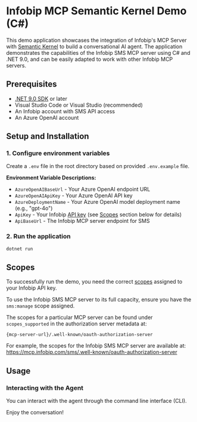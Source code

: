 # Infobip MCP Semantic Kernel Demo (C#)

This demo application showcases the integration of Infobip's MCP Server with [Semantic Kernel](https://learn.microsoft.com/en-us/semantic-kernel/overview/) to build a conversational AI agent. The application demonstrates the capabilities of the Infobip SMS MCP server using C# and .NET 9.0, and can be easily adapted to work with other Infobip MCP servers.

## Prerequisites

- [.NET 9.0 SDK](https://dotnet.microsoft.com/download/dotnet/9.0) or later
- Visual Studio Code or Visual Studio (recommended)
- An Infobip account with SMS API access
- An Azure OpenAI account

## Setup and Installation

### 1. Configure environment variables

Create a `.env` file in the root directory based on provided `.env.example` file.

**Environment Variable Descriptions:**
- `AzureOpenAIBaseUrl` - Your Azure OpenAI endpoint URL
- `AzureOpenAIApiKey` - Your Azure OpenAI API key
- `AzureDeploymentName` - Your Azure OpenAI model deployment name (e.g., "gpt-4o")
- `ApiKey` - Your Infobip [API key](https://www.infobip.com/docs/essentials/api-essentials/api-authentication#api-key-header) (see [Scopes](#scopes) section below for details)
- `ApiBaseUrl` - The Infobip MCP server endpoint for SMS

### 2. Run the application

```bash
dotnet run
```

## Scopes

To successfully run the demo, you need the correct [scopes](https://www.infobip.com/docs/essentials/api-essentials/api-authorization#api-scopes) assigned to your Infobip API key.

To use the Infobip SMS MCP server to its full capacity, ensure you have the `sms:manage` scope assigned.

The scopes for a particular MCP server can be found under `scopes_supported` in the authorization server metadata at:

```
{mcp-server-url}/.well-known/oauth-authorization-server
```

For example, the scopes for the Infobip SMS MCP server are available at:
https://mcp.infobip.com/sms/.well-known/oauth-authorization-server

## Usage

### Interacting with the Agent

You can interact with the agent through the command line interface (CLI).

Enjoy the conversation!
